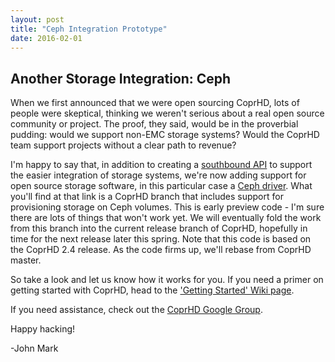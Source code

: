 ```yaml
---
layout: post
title: "Ceph Integration Prototype"
date: 2016-02-01
---
```


Another Storage Integration: Ceph 
---------------------------------

When we first announced that we were open sourcing CoprHD, lots of people were skeptical, thinking we weren't serious about a real
open source community or project. The proof, they said, would be in the proverbial pudding: would we support non-EMC storage systems?
Would the CoprHD team support projects without a clear path to revenue? 

I'm happy to say that, in addition to creating a [southbound API](https://coprhd.atlassian.net/wiki/display/COP/Southbound+SDK+for+Storage+Device+Drivers) 
to support the easier integration of storage systems, we're now adding support for open source storage software, in this particular 
case a [Ceph driver](https://github.com/cloudscaling/coprhd-controller/tree/ceph-review). What you'll find at that link is a CoprHD
branch that includes support for provisioning storage on Ceph volumes. This is early preview code - I'm sure there are lots of things 
that won't work yet. We will eventually fold the work from this branch into the current release branch of CoprHD, hopefully in time 
for the next release later this spring. Note that this code is based on the CoprHD 2.4 release. As the code firms up, we'll rebase
from CoprHD master. 

So take a look and let us know how it works for you. If you need a primer on getting started with CoprHD, head to the 
['Getting Started' Wiki page](https://coprhd.atlassian.net/wiki/display/COP/Getting+Started+Guide+for+Users). 

If you need assistance, check out the [CoprHD Google Group](https://groups.google.com/forum/?hl=en#!forum/coprhd). 

Happy hacking!

-John Mark
